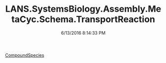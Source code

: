 ﻿---
title: LANS.SystemsBiology.Assembly.MetaCyc.Schema.TransportReaction
date: 6/13/2016 8:14:33 PM
---

[CompoundSpecies](T-LANS.SystemsBiology.Assembly.MetaCyc.Schema.TransportReaction.CompoundSpecies.html)

